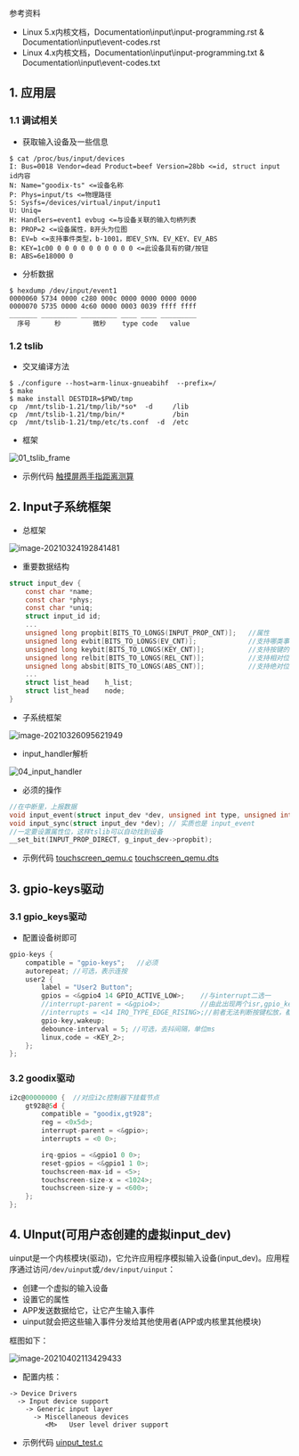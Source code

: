 参考资料

* Linux 5.x内核文档，Documentation\input\input-programming.rst & Documentation\input\event-codes.rst
* Linux 4.x内核文档，Documentation\input\input-programming.txt & Documentation\input\event-codes.txt

## 1. 应用层

### 1.1 调试相关
* 获取输入设备及一些信息

```shell
$ cat /proc/bus/input/devices
I: Bus=0018 Vendor=dead Product=beef Version=28bb <=id, struct input id内容
N: Name="goodix-ts" <=设备名称
P: Phys=input/ts <=物理路径
S: Sysfs=/devices/virtual/input/input1 
U: Uniq=
H: Handlers=event1 evbug <=与设备关联的输入句柄列表
B: PROP=2 <=设备属性，B开头为位图
B: EV=b <=支持事件类型，b-1001，即EV_SYN、EV_KEY、EV_ABS
B: KEY=1c00 0 0 0 0 0 0 0 0 0 0 <=此设备具有的键/按钮
B: ABS=6e18000 0
```

* 分析数据

```shell
$ hexdump /dev/input/event1
0000060 5734 0000 c280 000c 0000 0000 0000 0000
0000070 5735 0000 4c60 0000 0003 0039 ffff ffff
_______ _________ _________ ____ ____ _________
  序号      秒        微秒    type code   value
```

### 1.2 tslib

* 交叉编译方法

```shell
$ ./configure --host=arm-linux-gnueabihf  --prefix=/
$ make
$ make install DESTDIR=$PWD/tmp
cp  /mnt/tslib-1.21/tmp/lib/*so*  -d     /lib
cp  /mnt/tslib-1.21/tmp/bin/*            /bin
cp  /mnt/tslib-1.21/tmp/etc/ts.conf  -d  /etc
```

* 框架

![01_tslib_frame](pic/input/01_tslib_frame.png)

* 示例代码  [触摸屏两手指距离测算](code\input\mt_cal_distance.c) 

## 2. Input子系统框架

* 总框架

![image-20210324192841481](pic/input/02_input_driver_block.png)

* 重要数据结构

```c
struct input_dev {
	const char *name;
	const char *phys;
	const char *uniq;
	struct input_id id;
	...
	unsigned long propbit[BITS_TO_LONGS(INPUT_PROP_CNT)];	//属性
	unsigned long evbit[BITS_TO_LONGS(EV_CNT)];				//支持哪类事件？key/rel/abs?
	unsigned long keybit[BITS_TO_LONGS(KEY_CNT)];			//支持按键的话，支持哪些按键
	unsigned long relbit[BITS_TO_LONGS(REL_CNT)];			//支持相对位移的话，支持哪些
	unsigned long absbit[BITS_TO_LONGS(ABS_CNT)];			//支持绝对位移的话，支持哪些
	...
	struct list_head	h_list;
	struct list_head	node;
}
```



* 子系统框架

![image-20210326095621949](pic/input/03_write_input_dev.png)

* input_handler解析

![04_input_handler](pic/input/04_input_handler.png)

* 必须的操作

```c
//在中断里，上报数据
void input_event(struct input_dev *dev, unsigned int type, unsigned int code, int value);		 
void input_sync(struct input_dev *dev); // 实质也是 input_event
//一定要设置属性位，这样tslib可以自动找到设备
__set_bit(INPUT_PROP_DIRECT, g_input_dev->propbit);
```

* 示例代码   [touchscreen_qemu.c](code\input\touchscreen_qemu.c)   [touchscreen_qemu.dts](code\input\touchscreen_qemu.dts) 

## 3. gpio-keys驱动

### 3.1 gpio_keys驱动

* 配置设备树即可

```c
gpio-keys {
	compatible = "gpio-keys";	//必须
    autorepeat;	//可选，表示连按
	user2 {
		label = "User2 Button";
		gpios = <&gpio4 14 GPIO_ACTIVE_LOW>;	//与interrupt二选一
		//interrupt-parent = <&gpio4>;			//由此出现两个isr,gpio_keys_irq_isr,gpio_keys_gpio_isr
		//interrupts = <14 IRQ_TYPE_EDGE_RISING>;//前者无法判断按键松放，都是一起上报
		gpio-key,wakeup;
        debounce-interval = 5; //可选，去抖间隔，单位ms
		linux,code = <KEY_2>;
	};
};
```

### 3.2 goodix驱动

```c
i2c@00000000 {	//对应i2c控制器下挂载节点
	gt928@5d {
		compatible = "goodix,gt928";
		reg = <0x5d>;
		interrupt-parent = <&gpio>;
		interrupts = <0 0>;

		irq-gpios = <&gpio1 0 0>;
		reset-gpios = <&gpio1 1 0>;
        touchscreen-max-id = <5>;
		touchscreen-size-x = <1024>;
		touchscreen-size-y = <600>;
	};
};
```

## 4. UInput(可用户态创建的虚拟input_dev)

uinput是一个内核模块(驱动)，它允许应用程序模拟输入设备(input_dev)。应用程序通过访问`/dev/uinput`或`/dev/input/uinput`：

* 创建一个虚拟的输入设备
* 设置它的属性
* APP发送数据给它，让它产生输入事件
* uinput就会把这些输入事件分发给其他使用者(APP或内核里其他模块)

框图如下：

![image-20210402113429433](pic/input/05_uinput_block.png)

* 配置内核：

```shell
-> Device Drivers
  -> Input device support
    -> Generic input layer   
      -> Miscellaneous devices
         <M>   User level driver support
```

* 示例代码  [uinput_test.c](code\input\uinput_test.c) 

